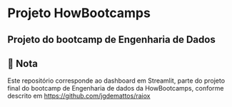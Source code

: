 # Projeto HowBootcamps
## Projeto do bootcamp de Engenharia de Dados

</p>

## 📝 Nota
Este repositório corresponde ao dashboard em Streamlit, parte do projeto final do bootcamp de Engenharia de dados da HowBootcamps, conforme descrito em https://github.com/jgdemattos/raiox

